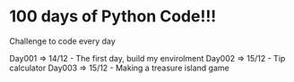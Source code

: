 # 100 days of Python Code!!!

Challenge to code every day 

Day001 => 14/12 
    - The first day, build my envirolment 
Day002 => 15/12
    - Tip calculator
Day003 => 15/12
    - Making a treasure island game

